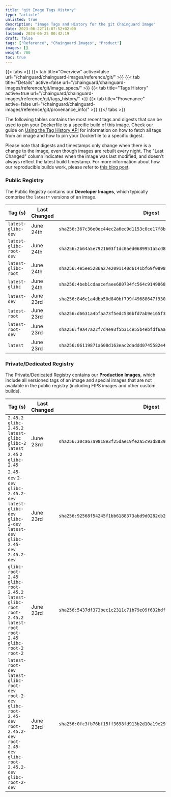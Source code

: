```yaml
---
title: "git Image Tags History"
type: "article"
unlisted: true
description: "Image Tags and History for the git Chainguard Image"
date: 2023-06-22T11:07:52+02:00
lastmod: 2024-06-25 00:42:19
draft: false
tags: ["Reference", "Chainguard Images", "Product"]
images: []
weight: 700
toc: true
---
```


{{< tabs >}}
{{< tab title="Overview" active=false url="/chainguard/chainguard-images/reference/git/" >}}
{{< tab title="Details" active=false url="/chainguard/chainguard-images/reference/git/image_specs/" >}}
{{< tab title="Tags History" active=true url="/chainguard/chainguard-images/reference/git/tags_history/" >}}
{{< tab title="Provenance" active=false url="/chainguard/chainguard-images/reference/git/provenance_info/" >}}
{{</ tabs >}}

The following tables contains the most recent tags and digests that can be used to pin your Dockerfile to a specific build of this image. Check our guide on [Using the Tag History API](/chainguard/chainguard-images/using-the-tag-history-api/) for information on how to fetch all tags from an image and how to pin your Dockerfile to a specific digest.

Please note that digests and timestamps only change when there is a change to the image, even though images are rebuilt every night. The "Last Changed" column indicates when the image was last modified, and doesn't always reflect the latest build timestamp. For more information about how our reproducible builds work, please refer to [this blog post](https://www.chainguard.dev/unchained/reproducing-chainguards-reproducible-image-builds).

### Public Registry
The Public Registry contains our **Developer Images**, which typically comprise the `latest*` versions of an image.

| Tag (s)                  | Last Changed | Digest                                                                    |
|--------------------------|--------------|---------------------------------------------------------------------------|
|  `latest-glibc-dev`      | June 24th    | `sha256:367c36e0ec44ec2a6ec9d1153c0ce17f8b3794d0271320ced62812393c60c98f` |
|  `latest-glibc-root-dev` | June 24th    | `sha256:2b64a5e7921603f1dc0aed0689951a5cd89b8635727325f11e3543e56c296c81` |
|  `latest-glibc-root`     | June 24th    | `sha256:4e5ee5286a27e2091140d6141bf69f089857523ece58b951944bafa573a2304f` |
|  `latest-glibc`          | June 24th    | `sha256:4beb1cdaacefaee680734fc564c91498687b858e2834e799044ac7369211e896` |
|  `latest-dev`            | June 23rd    | `sha256:846e1a4dbb50d840bf799f49688647f93028416217cebe3631572806a9c51fb2` |
|  `latest-root`           | June 23rd    | `sha256:d6631a4bfaa73f5edc536bfd7ab9e165f394a6fc1ff1e8834574f49bc0f4c2e9` |
|  `latest-root-dev`       | June 23rd    | `sha256:f9a47a22f7d4e93f5b31ce55b4ebfdf6aa8b5ac7dc85664846c474308c760bb1` |
|  `latest`                | June 23rd    | `sha256:06119871a608d163eac2daddd0745582e457a29ee8402bd351c13f294ede30e1` |


### Private/Dedicated Registry
The Private/Dedicated Registry contains our **Production Images**, which include all versioned tags of an image and special images that are not available in the public registry (including FIPS images and other custom builds).

| Tag (s)                                                                                                                                                    | Last Changed | Digest                                                                    |
|------------------------------------------------------------------------------------------------------------------------------------------------------------|--------------|---------------------------------------------------------------------------|
|  `2.45.2` `glibc-2.45.2` `latest-glibc` `glibc-2` `latest` `2.45` `2` `glibc-2.45`                                                                         | June 23rd    | `sha256:30ca67a9818e3f25dae19fe2a5c93d88394468690b13f9d7efe222891d0f4d41` |
|  `2.45-dev` `2-dev` `glibc-2.45.2-dev` `latest-glibc-dev` `glibc-2-dev` `latest-dev` `glibc-2.45-dev` `2.45.2-dev`                                         | June 23rd    | `sha256:92568f54245f1bb6188373abd9d0282cb228e2437f0f86f17d479042f2a6213d` |
|  `glibc-root-2.45` `glibc-root-2.45.2` `latest-glibc-root` `root-2.45.2` `latest-root` `root-2.45` `glibc-root-2` `root-2`                                 | June 23rd    | `sha256:5437df373bec1c2311c71b79e09f632bdfdf9aab7049a0ebbf6ca97a874d78a2` |
|  `latest-root-dev` `latest-glibc-root-dev` `root-2-dev` `glibc-root-2.45-dev` `root-2.45.2-dev` `root-2.45-dev` `glibc-root-2.45.2-dev` `glibc-root-2-dev` | June 23rd    | `sha256:0fc3fb76bf15ff3698fd913b2d10a19e2917176a9b976635d599d0297b547d7a` |

